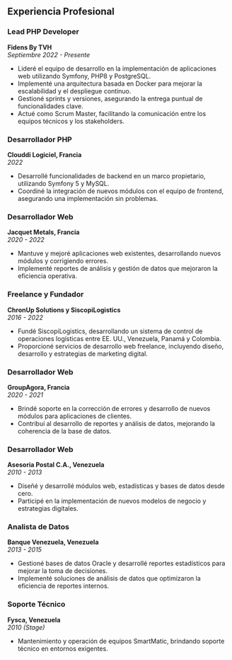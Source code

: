## **Experiencia Profesional**

### **Lead PHP Developer**
**Fidens By TVH**  
*Septiembre 2022 - Presente*

- Lideré el equipo de desarrollo en la implementación de aplicaciones web utilizando Symfony, PHP8 y PostgreSQL.
- Implementé una arquitectura basada en Docker para mejorar la escalabilidad y el despliegue continuo.
- Gestioné sprints y versiones, asegurando la entrega puntual de funcionalidades clave.
- Actué como Scrum Master, facilitando la comunicación entre los equipos técnicos y los stakeholders.

### **Desarrollador PHP**
**Clouddi Logiciel, Francia**  
*2022*

- Desarrollé funcionalidades de backend en un marco propietario, utilizando Symfony 5 y MySQL.
- Coordiné la integración de nuevos módulos con el equipo de frontend, asegurando una implementación sin problemas.

### **Desarrollador Web**
**Jacquet Metals, Francia**  
*2020 - 2022*

- Mantuve y mejoré aplicaciones web existentes, desarrollando nuevos módulos y corrigiendo errores.
- Implementé reportes de análisis y gestión de datos que mejoraron la eficiencia operativa.

### **Freelance y Fundador**
**ChronUp Solutions y SiscopiLogistics**  
*2016 - 2022*

- Fundé SiscopiLogistics, desarrollando un sistema de control de operaciones logísticas entre EE. UU., Venezuela, Panamá y Colombia.
- Proporcioné servicios de desarrollo web freelance, incluyendo diseño, desarrollo y estrategias de marketing digital.

### **Desarrollador Web**
**GroupAgora, Francia**  
*2020 - 2021*

- Brindé soporte en la corrección de errores y desarrollo de nuevos módulos para aplicaciones de clientes.
- Contribuí al desarrollo de reportes y análisis de datos, mejorando la coherencia de la base de datos.

### **Desarrollador Web**
**Asesoria Postal C.A., Venezuela**  
*2010 - 2013*

- Diseñé y desarrollé módulos web, estadísticas y bases de datos desde cero.
- Participé en la implementación de nuevos modelos de negocio y estrategias digitales.

### **Analista de Datos**
**Banque Venezuela, Venezuela**  
*2013 - 2015*

- Gestioné bases de datos Oracle y desarrollé reportes estadísticos para mejorar la toma de decisiones.
- Implementé soluciones de análisis de datos que optimizaron la eficiencia de reportes internos.

### **Soporte Técnico**
**Fysca, Venezuela**  
*2010 (Stage)*

- Mantenimiento y operación de equipos SmartMatic, brindando soporte técnico en entornos exigentes.
